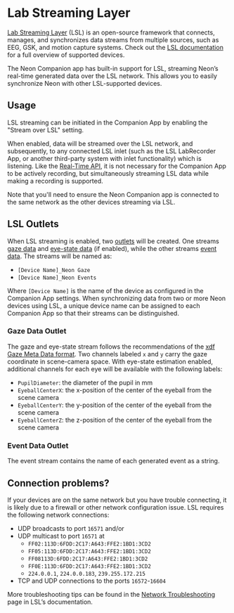 # Lab Streaming Layer

[Lab Streaming Layer](https://labstreaminglayer.org/) (LSL) is an open-source framework that connects, manages, and synchronizes data streams from multiple sources, such as EEG, GSK, and motion capture systems. Check out the [LSL documentation](https://labstreaminglayer.readthedocs.io/info/intro.html) for a full overview of supported devices.

The Neon Companion app has built-in support for LSL, streaming Neon’s real-time generated data over the LSL network. This allows you to easily synchronize Neon with other LSL-supported devices.

## **Usage**

LSL streaming can be initiated in the Companion App by enabling the "Stream over LSL" setting.

When enabled, data will be streamed over the LSL network, and subsequently, to any connected LSL inlet (such as the LSL LabRecorder App, or another third-party system with inlet functionality) which is listening. Like the [Real-Time API](https://docs.pupil-labs.com/neon/real-time-api/tutorials/), it is not necessary for the Companion App to be actively recording, but simultaneously streaming LSL data while making a recording is supported.

Note that you'll need to ensure the Neon Companion app is connected to the same network as the other devices streaming via LSL.

## **LSL Outlets**

When LSL streaming is enabled, two [outlets](https://labstreaminglayer.readthedocs.io/info/intro.html#term-stream-outlet) will be created. One streams [gaze data](https://docs.pupil-labs.com/neon/data-collection/data-streams/#gaze) and [eye-state data](https://docs.pupil-labs.com/neon/data-collection/data-streams/#_3d-eye-states) (if enabled), while the other streams [event data](https://docs.pupil-labs.com/neon/data-collection/events/#events). The streams will be named as:

- `[Device Name]_Neon Gaze`
- `[Device Name]_Neon Events`

Where `[Device Name]` is the name of the device as configured in the Companion App settings. When synchronizing data from two or more Neon devices using LSL, a unique device name can be assigned to each Companion App so that their streams can be distinguished.

### **Gaze Data Outlet**

The gaze and eye-state stream follows the recommendations of the [xdf Gaze Meta Data format](https://github.com/sccn/xdf/wiki/Gaze-Meta-Data). Two channels labeled `x` and `y` carry the gaze coordinate in scene-camera space. With eye-state estimation enabled, additional channels for each eye will be available with the following labels:

- `PupilDiameter`: the diameter of the pupil in mm
- `EyeballCenterX`: the x-position of the center of the eyeball from the scene camera
- `EyeballCenterY`: the y-position of the center of the eyeball from the scene camera
- `EyeballCenterZ`: the z-position of the center of the eyeball from the scene camera

### **Event Data Outlet**

The event stream contains the name of each generated event as a string.

## Connection problems?

If your devices are on the same network but you have trouble connecting, it is likely due to a firewall or other network configuration issue. LSL requires the following network connections:

- UDP broadcasts to port `16571` and/or
- UDP multicast to port `16571` at
  - `FF02:113D:6FDD:2C17:A643:FFE2:1BD1:3CD2`
  - `FF05:113D:6FDD:2C17:A643:FFE2:1BD1:3CD2`
  - `FF08113D:6FDD:2C17:A643:FFE2:1BD1:3CD2`
  - `FF0E:113D:6FDD:2C17:A643:FFE2:1BD1:3CD2`
  - `224.0.0.1`, `224.0.0.183`, `239.255.172.215`
- TCP and UDP connections to the ports `16572`-`16604`

More troubleshooting tips can be found in the [Network Troubleshooting](https://labstreaminglayer.readthedocs.io/info/network-connectivity.html) page in LSL’s documentation.
